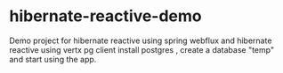 # hibernate-reactive-demo
Demo project for hibernate reactive using spring webflux and hibernate reactive using vertx pg client
install postgres , create a database "temp" and start using the app.

